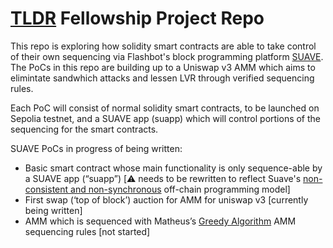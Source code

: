 # [TLDR](https://www.tldresear.ch/) Fellowship Project Repo

This repo is exploring how solidity smart contracts are able to take control of their own sequencing via Flashbot's block programming platform [SUAVE](https://suave.flashbots.net/what-is-suave). The PoCs in this repo are building up to a Uniswap v3 AMM which aims to elimintate sandwhich attacks and lessen LVR through verified sequencing rules. 

Each PoC will consist of normal solidity smart contracts, to be launched on Sepolia testnet, and a SUAVE app (suapp) which will control portions of the sequencing for the smart contracts.


SUAVE PoCs in progress of being written:
- Basic smart contract whose main functionality is only sequence-able by a SUAVE app (“suapp”) [⚠️ needs to be rewritten to reflect Suave's [non-consistent and non-synchronous](https://github.com/flashbots/suave-geth/issues/190) off-chain programming model]
- First swap (‘top of block’) auction for AMM for uniswap v3 [currently being written]
- AMM which is sequenced with Matheus’s [Greedy Algorithm](https://arxiv.org/pdf/2209.15569.pdf) AMM sequencing rules [not started]

